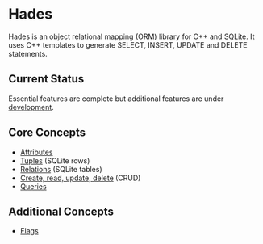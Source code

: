 Hades
=====

Hades is an object relational mapping (ORM) library for C++ and SQLite.  It
uses C++ templates to generate SELECT, INSERT, UPDATE and DELETE statements.

Current Status
--------------

Essential features are complete but additional features are under
[development](development.html).

Core Concepts
-------------

* [Attributes](attributes.html)
* [Tuples](tuples.html) (SQLite rows)
* [Relations](relations.html) (SQLite tables)
* [Create, read, update, delete](crud.html) (CRUD)
* [Queries](queries.html)

Additional Concepts
-------------------
* [Flags](flags.html)

